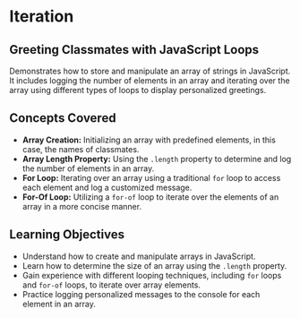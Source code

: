 # Iteration

## Greeting Classmates with JavaScript Loops

Demonstrates how to store and manipulate an array of strings in JavaScript. It includes logging the number of elements in an array and iterating over the array using different types of loops to display personalized greetings.

## Concepts Covered

- **Array Creation:** Initializing an array with predefined elements, in this case, the names of classmates.
- **Array Length Property:** Using the `.length` property to determine and log the number of elements in an array.
- **For Loop:** Iterating over an array using a traditional `for` loop to access each element and log a customized message.
- **For-Of Loop:** Utilizing a `for-of` loop to iterate over the elements of an array in a more concise manner.

## Learning Objectives

- Understand how to create and manipulate arrays in JavaScript.
- Learn how to determine the size of an array using the `.length` property.
- Gain experience with different looping techniques, including `for` loops and `for-of` loops, to iterate over array elements.
- Practice logging personalized messages to the console for each element in an array.
